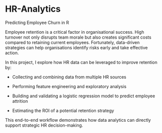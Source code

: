 # HR-Analytics
Predicting Employee Churn in R

Employee retention is a critical factor in organisational success. High turnover not only disrupts team morale but also creates significant costs compared to retaining current employees. Fortunately, data-driven strategies can help organisations identify risks early and take effective action.

In this project, I explore how HR data can be leveraged to improve retention by:

- Collecting and combining data from multiple HR sources

- Performing feature engineering and exploratory analysis

- Building and validating a logistic regression model to predict employee attrition

- Estimating the ROI of a potential retention strategy

This end-to-end workflow demonstrates how data analytics can directly support strategic HR decision-making.
